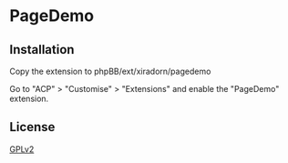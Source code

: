 # PageDemo

## Installation

Copy the extension to phpBB/ext/xiradorn/pagedemo

Go to "ACP" > "Customise" > "Extensions" and enable the "PageDemo" extension.

## License

[GPLv2](license.txt)
